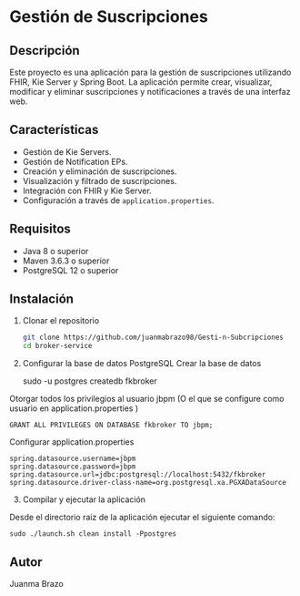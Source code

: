 # Gestión de Suscripciones

## Descripción

Este proyecto es una aplicación para la gestión de suscripciones utilizando FHIR, Kie Server y Spring Boot. La aplicación permite crear, visualizar, modificar y eliminar suscripciones y notificaciones a través de una interfaz web.

## Características

- Gestión de Kie Servers.
- Gestión de Notification EPs.
- Creación y eliminación de suscripciones.
- Visualización y filtrado de suscripciones.
- Integración con FHIR y Kie Server.
- Configuración a través de `application.properties`.

## Requisitos

- Java 8 o superior
- Maven 3.6.3 o superior
- PostgreSQL 12 o superior

## Instalación

1. Clonar el repositorio

   ```bash
   git clone https://github.com/juanmabrazo98/Gesti-n-Subcripciones
   cd broker-service

2. Configurar la base de datos PostgreSQL
   Crear la base de datos

    sudo -u postgres createdb fkbroker

Otorgar todos los privilegios al usuario jbpm (O el que se configure como usuario en application.properties )

    GRANT ALL PRIVILEGES ON DATABASE fkbroker TO jbpm;

Configurar application.properties

    spring.datasource.username=jbpm
    spring.datasource.password=jbpm
    spring.datasource.url=jdbc:postgresql://localhost:5432/fkbroker
    spring.datasource.driver-class-name=org.postgresql.xa.PGXADataSource

3. Compilar y ejecutar la aplicación

Desde el directorio raiz de la aplicación ejecutar el siguiente comando:
   
    sudo ./launch.sh clean install -Ppostgres 



## Autor



Juanma Brazo 
